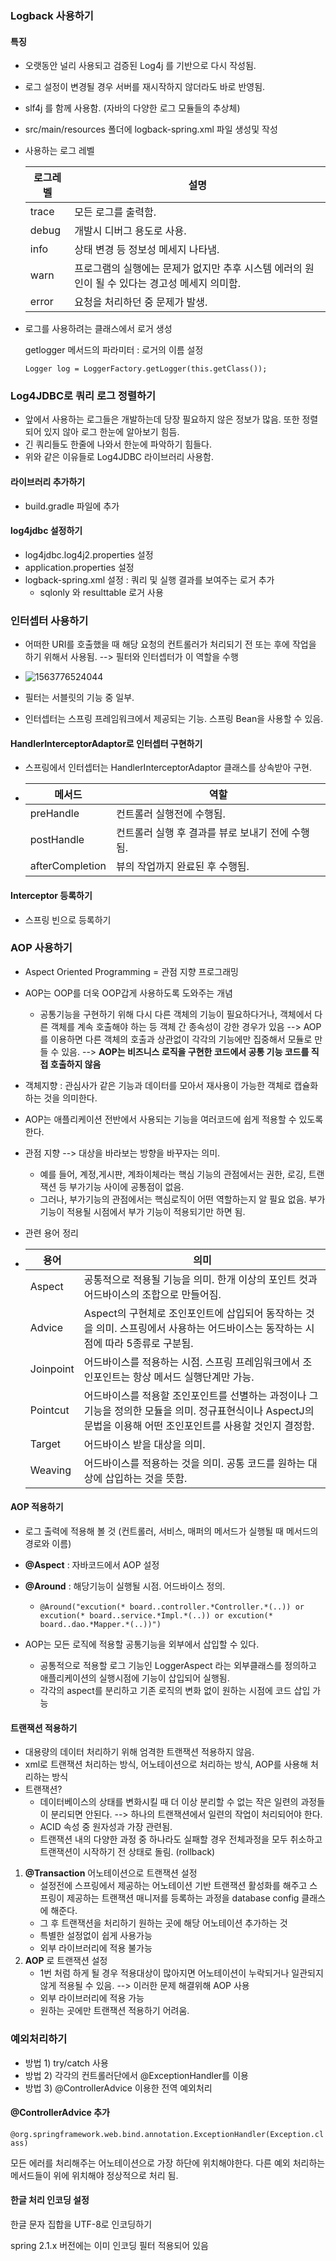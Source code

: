### Logback 사용하기 

#### 특징

- 오랫동안 널리 사용되고 검증된 Log4j 를 기반으로 다시 작성됨.

- 로그 설정이 변경될 경우 서버를 재시작하지 않더라도 바로 반영됨.

- slf4j 를 함께 사용함. (자바의 다양한 로그 모듈들의 추상체)

- src/main/resources 폴더에 logback-spring.xml 파일 생성및 작성

- 사용하는 로그 레벨 

  | 로그레벨 | 설명                                                         |
  | -------- | ------------------------------------------------------------ |
  | trace    | 모든 로그를 출력함.                                          |
  | debug    | 개발시 디버그 용도로 사용.                                   |
  | info     | 상태 변경 등 정보성 메세지 나타냄.                           |
  | warn     | 프로그램의 실행에는 문제가 없지만 추후 시스템 에러의 원인이 될 수 있다는 경고성 메세지 의미함. |
  | error    | 요청을 처리하던 중 문제가 발생.                              |

- 로그를 사용하려는 클래스에서 로거 생성

  getlogger 메서드의 파라미터 : 로거의 이름 설정 

  `Logger log = LoggerFactory.getLogger(this.getClass());`



### Log4JDBC로 쿼리 로그 정렬하기 

- 앞에서 사용하는 로그들은 개발하는데 당장 필요하지 않은 정보가 많음. 또한 정렬되어 있지 않아 로그 한눈에 알아보기 힘듬. 
- 긴 쿼리들도 한줄에 나와서 한눈에 파악하기 힘들다. 
- 위와 같은 이유들로 Log4JDBC 라이브러리 사용함. 

#### 라이브러리 추가하기 

- build.gradle 파일에 추가 

#### log4jdbc 설정하기 

- log4jdbc.log4j2.properties 설정 
- application.properties 설정 
- logback-spring.xml 설정 : 쿼리 및 실행 결과를 보여주는 로거 추가 
  - sqlonly 와 resulttable 로거 사용 



### 인터셉터 사용하기

- 어떠한 URI를 호출했을 때 해당 요청의 컨트롤러가 처리되기 전 또는 후에 작업을 하기 위해서 사용됨.  --> 필터와 인터셉터가 이 역할을 수행 
- ![1563776524044](C:\Users\bsww201\AppData\Roaming\Typora\typora-user-images\1563776524044.png)

- 필터는 서블릿의 기능 중 일부.
- 인터셉터는 스프링 프레임워크에서 제공되는 기능. 스프링 Bean을 사용할 수 있음. 

#### HandlerInterceptorAdaptor로 인터셉터 구현하기 

- 스프링에서 인터셉터는 HandlerInterceptorAdaptor 클래스를 상속받아 구현. 

- | 메서드          | 역할                                             |
  | --------------- | ------------------------------------------------ |
  | preHandle       | 컨트롤러 실행전에 수행됨.                        |
  | postHandle      | 컨트롤러 실행 후 결과를 뷰로 보내기 전에 수행됨. |
  | afterCompletion | 뷰의 작업까지 완료된 후 수행됨.                  |



#### Interceptor 등록하기 

- 스프링 빈으로 등록하기 



### AOP 사용하기 

- Aspect Oriented Programming  = 관점 지향 프로그래밍 

- AOP는 OOP를 더욱 OOP갑게 사용하도록 도와주는 개념 

  - 공통기능을 구현하기 위해 다시 다른 객체의 기능이 필요하다거나, 객체에서 다른 객체를 계속 호출해야 하는 등 객체 간 종속성이 강한 경우가 있음 --> AOP를 이용하면 다른 객체의 호출과 상관없이 각각의 기능에만 집중해서 모듈로 만들 수 있음. --> **AOP는 비즈니스 로직을 구현한 코드에서 공통 기능 코드를 직접 호출하지 않음**

- 객체지향 : 관심사가 같은 기능과 데이터를 모아서 재사용이 가능한 객체로 캡슐화하는 것을 의미한다. 

- AOP는 애플리케이션 전반에서 사용되는 기능을 여러코드에 쉽게 적용할 수 있도록 한다. 

- 관점 지향 --> 대상을 바라보는 방향을 바꾸자는 의미. 

  - 예를 들어, 계정,게시판, 계좌이체라는 핵심 기능의 관점에서는 권한, 로깅, 트랜잭션 등 부가기능 사이에 공통점이 없음.
  - 그러나, 부가기능의 관점에서는 핵심로직이 어떤 역할하는지 알 필요 없음. 부가 기능이 적용될 시점에서 부가 기능이 적용되기만 하면 됨. 

- 관련 용어 정리 

- | 용어      | 의미                                                         |
  | --------- | ------------------------------------------------------------ |
  | Aspect    | 공통적으로 적용될 기능을 의미. 한개 이상의 포인트 컷과 어드바이스의 조합으로 만들어짐. |
  | Advice    | Aspect의 구현체로 조인포인트에 삽입되어 동작하는 것을 의미. 스프링에서 사용하는 어드바이스는 동작하는 시점에 따라 5종류로 구분됨. |
  | Joinpoint | 어드바이스를 적용하는 시점. 스프링 프레임워크에서 조인포인트는 항상 메서드 실행단계만 가능. |
  | Pointcut  | 어드바이스를 적용할 조인포인트를 선별하는 과정이나 그 기능을 정의한 모듈을 의미. 정규표현식이나 AspectJ의 문법을 이용해 어떤 조인포인트를 사용할 것인지 결정함. |
  | Target    | 어드바이스 받을 대상을 의미.                                 |
  | Weaving   | 어드바이스를 적용하는 것을 의미. 공통 코드를 원하는 대상에 삽입하는 것을 뜻함. |



#### AOP 적용하기 

- 로그 출력에 적용해 볼 것 (컨트롤러, 서비스, 매퍼의 메서드가 실행될 때 메서드의 경로와 이름)
- **@Aspect** : 자바코드에서 AOP 설정 
- **@Around** : 해당기능이 실행될 시점. 어드바이스 정의. 
  - `@Around("excution(* board..controller.*Controller.*(..)) or excution(* board..service.*Impl.*(..)) or excution(* board..dao.*Mapper.*(..))")`

- AOP는 모든 로직에 적용할 공통기능을 외부에서 삽입할 수 있다. 
  - 공통적으로 적용할 로그 기능인 LoggerAspect 라는 외부클래스를 정의하고 애플리케이션의 실행시점에 기능이 삽입되어 실행됨. 
  - 각각의 aspect를 분리하고 기존 로직의 변화 없이 원하는 시점에 코드 삽입 가능 



#### 트랜잭션 적용하기 

- 대용량의 데이터 처리하기 위해 엄격한 트랜잭션 적용하지 않음.
- xml로 트랜잭션 처리하는 방식, 어노테이션으로 처리하는 방식, AOP를 사용해 처리하는 방식
- 트랜잭션? 
  - 데이터베이스의 상태를 변화시킬 때 더 이상 분리할 수 없는 작은 일련의 과정들이 분리되면 안된다. --> 하나의 트랜잭션에서 일련의 작업이 처리되어야 한다. 
  - ACID 속성 중 원자성과 가장 관련됨.
  - 트랜잭션 내의 다양한 과정 중 하나라도 실패할 경우 전체과정을 모두 취소하고 트랜잭션이 시작하기 전 상태로 돌림. (rollback)

1. **@Transaction** 어노테이션으로 트랜잭션 설정 
   - 설정전에 스프링에서 제공하는 어노테이션 기반 트랜잭션 활성화를 해주고 스프링이 제공하는 트랜잭션 매니저를 등록하는 과정을 database config 클래스에 해준다. 
   - 그 후 트랜잭션을 처리하기 원하는 곳에 해당 어노테이션 추가하는 것
   - 특별한 설정없이 쉽게 사용가능 
   - 외부 라이브러리에 적용 불가능 
2. **AOP** 로 트랜잭션 설정
   - 1번 처럼 하게 될 경우 적용대상이 많아지면 어노테이션이 누락되거나 일관되지 않게 적용될 수 있음. --> 이러한 문제 해결위해 AOP 사용
   - 외부 라이브러리에 적용 가능
   - 원하는 곳에만 트랜잭션 적용하기 어려움. 



### 예외처리하기 

- 방법 1) try/catch 사용
- 방법 2) 각각의 컨트롤러단에서 @ExceptionHandler를 이용
- 방법 3) @ControllerAdvice 이용한 전역 예외처리 

#### @ControllerAdvice 추가

`@org.springframework.web.bind.annotation.ExceptionHandler(Exception.class)`

모든 에러를 처리해주는 어노테이션으로 가장 하단에 위치해야한다. 다른 예외 처리하는 메서드들이 위에 위치해야 정상적으로 처리 됨. 

#### 한글 처리 인코딩 설정 

한글 문자 집합을 UTF-8로 인코딩하기 

spring 2.1.x 버전에는 이미 인코딩 필터 적용되어 있음 



